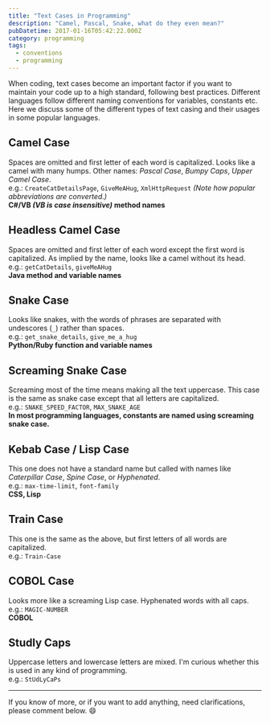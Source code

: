 ```yaml
---
title: "Text Cases in Programming"
description: "Camel, Pascal, Snake, what do they even mean?"
pubDatetime: 2017-01-16T05:42:22.000Z
category: programming
tags:
  - conventions
  - programming
---
```


When coding, text cases become an important factor if you want to maintain your code up to a high standard, following best practices. Different languages follow different naming conventions for variables, constants etc. Here we discuss some of the different types of text casing and their usages in some popular languages.

## Camel Case

Spaces are omitted and first letter of each word is capitalized. Looks like a camel with many humps. Other names: _Pascal Case_, _Bumpy Caps_, _Upper Camel Case_.  
e.g.: `CreateCatDetailsPage`, `GiveMeAHug`, `XmlHttpRequest` _(Note how popular abbreviations are converted.)_  
**C#/VB _(VB is case insensitive)_ method names**

## Headless Camel Case

Spaces are omitted and first letter of each word except the first word is capitalized. As implied by the name, looks like a camel without its head.  
e.g.: `getCatDetails`, `giveMeAHug`  
**Java method and variable names**

## Snake Case

Looks like snakes, with the words of phrases are separated with undescores (`_`) rather than spaces.  
e.g.: `get_snake_details`, `give_me_a_hug`  
**Python/Ruby function and variable names**

## Screaming Snake Case

Screaming most of the time means making all the text uppercase. This case is the same as snake case except that all letters are capitalized.  
e.g.: `SNAKE_SPEED_FACTOR`, `MAX_SNAKE_AGE`  
**In most programming languages, constants are named using screaming snake case.**

## Kebab Case / Lisp Case

This one does not have a standard name but called with names like _Caterpillar Case_, _Spine Case_, or _Hyphenated_.  
e.g.: `max-time-limit`, `font-family`  
**CSS, Lisp**

## Train Case

This one is the same as the above, but first letters of all words are capitalized.  
e.g.: `Train-Case`

## COBOL Case

Looks more like a screaming Lisp case. Hyphenated words with all caps.  
e.g.: `MAGIC-NUMBER`  
**COBOL**

## Studly Caps

Uppercase letters and lowercase letters are mixed. I'm curious whether this is used in any kind of programming.  
e.g.: `StUdLyCaPs`

---

If you know of more, or if you want to add anything, need clarifications, please comment below. :smile:
